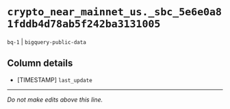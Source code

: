 # `crypto_near_mainnet_us._sbc_5e6e0a81fddb4d78ab5f242ba3131005`
`bq-1` | `bigquery-public-data`

## Column details
* [TIMESTAMP] `last_update`

-------------------------------------------------------------------------------
*Do not make edits above this line.*
